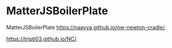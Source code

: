 # MatterJSBoilerPlate
MatterJSBoilerPlate
 https://naavya.github.io/nw-newton-cradle/.
 
 
 https://tripti03.github.io/NC/.
